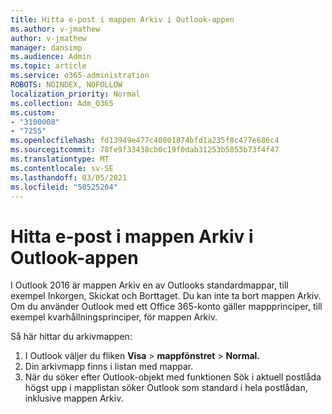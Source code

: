 ```yaml
---
title: Hitta e-post i mappen Arkiv i Outlook-appen
ms.author: v-jmathew
author: v-jmathew
manager: dansimp
ms.audience: Admin
ms.topic: article
ms.service: o365-administration
ROBOTS: NOINDEX, NOFOLLOW
localization_priority: Normal
ms.collection: Adm_O365
ms.custom:
- "3100008"
- "7255"
ms.openlocfilehash: fd13949e477c40801874bfd1a235f8c477e686c4
ms.sourcegitcommit: 78fe9f33438cb0c19f0dab31253b5853b73f4f47
ms.translationtype: MT
ms.contentlocale: sv-SE
ms.lasthandoff: 03/05/2021
ms.locfileid: "50525204"
---
```

# <a name="find-email-in-archive-folder-in-outlook-app"></a>Hitta e-post i mappen Arkiv i Outlook-appen

I Outlook 2016 är mappen Arkiv en av Outlooks standardmappar, till exempel Inkorgen, Skickat och Borttaget. Du kan inte ta bort mappen Arkiv. Om du använder Outlook med ett Office 365-konto gäller mappprinciper, till exempel kvarhållningsprinciper, för mappen Arkiv.

Så här hittar du arkivmappen:

1. I Outlook väljer du fliken **Visa** > **mappfönstret**  >  **Normal.**
2. Din arkivmapp finns i listan med mappar.
3. När du söker efter Outlook-objekt med funktionen Sök i aktuell postlåda högst upp i mapplistan söker Outlook som standard i hela postlådan, inklusive mappen Arkiv.
